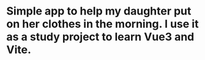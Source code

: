 # Simple app to help my daughter put on her clothes in the morning. I use it as a study project to learn Vue3 and Vite.
